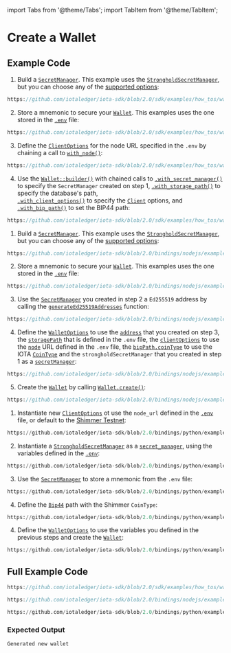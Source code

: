 import Tabs from '@theme/Tabs';
import TabItem from '@theme/TabItem';

# Create a Wallet

## Example Code

<Tabs groupId="language" queryString>
<TabItem value="rust" label="Rust">

1. Build
   a [`SecretManager`](file:///home/lucas/Documents/IOTA/iota-sdk/target/doc/iota_sdk/client/secret/enum.SecretManager.html).
   This example uses
   the [`StrongholdSecretManager`](file:///home/lucas/Documents/IOTA/iota-sdk/target/doc/iota_sdk/client/secret/stronghold/type.StrongholdSecretManager.html),
   but you can choose any of
   the [supported options](file:///home/lucas/Documents/IOTA/iota-sdk/target/doc/iota_sdk/client/secret/enum.SecretManagerDto.html):

<div className={'hide-code-block-extras'}>

```rust reference
https://github.com/iotaledger/iota-sdk/blob/2.0/sdk/examples/how_tos/wallet/create_wallet.rs#L38-l40
```

</div>

2. Store a mnemonic to secure
   your [`Wallet`](file:///home/lucas/Documents/IOTA/iota-sdk/target/doc/iota_sdk/wallet/core/struct.Wallet.html). This
   examples uses the one stored in
   the [`.env`](https://github.com/iotaledger/iota-sdk/blob/2.0/sdk/examples/.env.example#L7-L8) file:

<div className={'hide-code-block-extras'}>

```rust reference
https://github.com/iotaledger/iota-sdk/blob/2.0/sdk/examples/how_tos/wallet/create_wallet.rs#L46
```

</div>

3. Define
   the [`ClientOptions`](file:///home/lucas/Documents/IOTA/iota-sdk/target/doc/iota_sdk/wallet/core/struct.Wallet.html#method.client_options)
   for the node URL specified in the `.env` by chaining a call
   to [`with_node()`](file:///home/lucas/Documents/IOTA/iota-sdk/target/doc/iota_sdk/client/builder/struct.ClientBuilder.html#method.with_node):

<div className={'hide-code-block-extras'}>

```rust reference
https://github.com/iotaledger/iota-sdk/blob/2.0/sdk/examples/how_tos/wallet/create_wallet.rs#L48
```

</div>

4. Use
   the [`Wallet::builder()`](file:///home/lucas/Documents/IOTA/iota-sdk/target/doc/iota_sdk/wallet/core/struct.WalletBuilder.html)
   with chained calls to
   [`.with_secret_manager()`](file:///home/lucas/Documents/IOTA/iota-sdk/target/doc/iota_sdk/wallet/core/builder/struct.WalletBuilder.html#method.with_secret_manager)
   to specify the `SecretManager` created on step 1,
   [`.with_storage_path()`](file:///home/lucas/Documents/IOTA/iota-sdk/target/doc/iota_sdk/wallet/core/builder/struct.WalletBuilder.html#method.with_storage_path)
   to specify the database's path,  
   [`.with_client_options()`](file:///home/lucas/Documents/IOTA/iota-sdk/target/doc/iota_sdk/wallet/core/builder/struct.WalletBuilder.html#method.with_client_options)
   to specify
   the [`Client`](file:///home/lucas/Documents/IOTA/iota-sdk/target/doc/iota_sdk/client/core/struct.Client.html)
   options, and
   [`.with_bip_path()`](file:///home/lucas/Documents/IOTA/iota-sdk/target/doc/iota_sdk/wallet/core/builder/struct.WalletBuilder.html#method.with_bip_path)
   to set the BIP44 path:

<div className={'hide-code-block-extras'}>

```rust reference
https://github.com/iotaledger/iota-sdk/blob/2.0/sdk/examples/how_tos/wallet/create_wallet.rs#L51-L57
```

</div>

</TabItem>
<TabItem value="typescript-node" label="Typescript (Node.js)">

1. Build
   a [`SecretManager`](http://localhost:3000/iota-sdk/2.0/references/nodejs/classes/SecretManager/).
   This example uses
   the [`StrongholdSecretManager`](http://localhost:3000/iota-sdk/2.0/references/nodejs/interfaces/StrongholdSecretManager/),
   but you can choose any of
   the [supported options](http://localhost:3000/iota-sdk/2.0/references/nodejs/api_ref/#secretmanagertype):

<div className={'hide-code-block-extras'}>

```typescript reference
https://github.com/iotaledger/iota-sdk/blob/2.0/bindings/nodejs/examples/how_tos/wallet/create-wallet.ts#L33-L40
```

</div>

2. Store a mnemonic to secure
   your [`Wallet`](http://localhost:3000/iota-sdk/2.0/references/nodejs/classes/Wallet/). This
   examples uses the one stored in
   the [`.env`](https://github.com/iotaledger/iota-sdk/blob/2.0/bindings/nodejs/examples/.env.example#L7-L8) file:

<div className={'hide-code-block-extras'}>

```typescript reference
https://github.com/iotaledger/iota-sdk/blob/2.0/bindings/nodejs/examples/how_tos/wallet/create-wallet.ts#L45
```

</div>

3. Use the [`SecretManager`](http://localhost:3000/iota-sdk/2.0/references/nodejs/classes/SecretManager/) you created in
   step 2 a `Ed255519` address by calling
   the [`generateEd25519Addresses`](http://localhost:3000/iota-sdk/2.0/references/nodejs/classes/SecretManager/#generateed25519addresses)
   function:

<div className={'hide-code-block-extras'}>

```typescript reference
https://github.com/iotaledger/iota-sdk/blob/2.0/bindings/nodejs/examples/how_tos/wallet/create-wallet.ts#L47-L55
```

</div>

4. Define the [`WalletOptions`](http://localhost:3000/iota-sdk/2.0/references/nodejs/interfaces/WalletOptions/) to use
   the [`address`](http://localhost:3000/iota-sdk/2.0/references/nodejs/interfaces/WalletOptions/#address) that you
   created on step 3,
   the [`storagePath`](http://localhost:3000/iota-sdk/2.0/references/nodejs/interfaces/WalletOptions/#storagepath) that
   is defined in
   the `.env` file,
   the [`clientOptions`](http://localhost:3000/iota-sdk/2.0/references/nodejs/interfaces/WalletOptions/#clientoptions)
   to use the [`node`](http://localhost:3000/iota-sdk/2.0/references/nodejs/interfaces/INode/) URL defined in the `.env`
   file,
   the [`bipPath.coinType`](http://localhost:3000/iota-sdk/2.0/references/nodejs/interfaces/WalletOptions/#bippath)
   to use the IOTA [`CoinType`](http://localhost:3000/iota-sdk/2.0/references/nodejs/interfaces/Bip44/#cointype) and
   the `strongholdSecretManager` that you created in step 1 as
   a [`secretManager`](http://localhost:3000/iota-sdk/2.0/references/nodejs/interfaces/WalletOptions/#secretmanager):

<div className={'hide-code-block-extras'}>

```typescript reference
https://github.com/iotaledger/iota-sdk/blob/2.0/bindings/nodejs/examples/how_tos/wallet/create-wallet.ts#L57-L67
```

</div>

5. Create the [`Wallet`](http://localhost:3000/iota-sdk/2.0/references/nodejs/classes/Wallet/) by
   calling [`Wallet.create()`](http://localhost:3000/iota-sdk/2.0/references/nodejs/classes/Wallet/#create):

<div className={'hide-code-block-extras'}>

```typescript reference
https://github.com/iotaledger/iota-sdk/blob/2.0/bindings/nodejs/examples/how_tos/wallet/create-wallet.ts#L69
```

</div>

</TabItem>
<TabItem value="python" label="Python">

1. Instantiate
   new [`ClientOptions`](http://localhost:3000/iota-sdk/2.0/references/python/iota_sdk/types/client_options/) ot
   use the `node_url` defined in
   the [`.env`](https://github.com/iotaledger/iota-sdk/blob/2.0/bindings/python/examples/.env.example) file, or default
   to the [Shimmer Testnet](https://wiki.iota.org/build/networks-endpoints/#public-testnet):

<div className={'hide-code-block-extras'}>

```python reference
https://github.com/iotaledger/iota-sdk/blob/2.0/bindings/python/examples/how_tos/wallet/create_wallet.py#L11-L12
```

</div>

2. Instantiate
   a [`StrongholdSecretManager`](http://localhost:3000/iota-sdk/2.0/references/python/iota_sdk/secret_manager/#strongholdsecretmanager-objects)
   as a [`secret_manager`](http://localhost:3000/iota-sdk/2.0/references/python/iota_sdk/secret_manager), using the
   variables defined in
   the [`.env`](https://github.com/iotaledger/iota-sdk/blob/2.0/bindings/python/examples/.env.example):

<div className={'hide-code-block-extras'}>

```python reference
https://github.com/iotaledger/iota-sdk/blob/2.0/bindings/python/examples/how_tos/wallet/create_wallet.py#L11-L12
```

</div>

3. Use
   the [`SecretManager`](http://localhost:3000/iota-sdk/2.0/references/python/iota_sdk/secret_manager/)
   to store a mnemonic from the `.env` file:

<div className={'hide-code-block-extras'}>

```python reference
https://github.com/iotaledger/iota-sdk/blob/2.0/bindings/python/examples/how_tos/wallet/create_wallet.py#L23
```

</div>

4. Define the [`Bip44`](http://localhost:3000/iota-sdk/2.0/references/python/iota_sdk/types/signature/#bip44-objects)
   path
   with the Shimmer `CoinType`:

<div className={'hide-code-block-extras'}>

```python reference
https://github.com/iotaledger/iota-sdk/blob/2.0/bindings/python/examples/how_tos/wallet/create_wallet.py#L25-L27
```

</div>

4. Define
   the [`WalletOptions`](http://localhost:3000/iota-sdk/2.0/references/python/iota_sdk/wallet/#walletoptions-objects) to
   use the variables you defined in the previous steps and create
   the [`Wallet`](http://localhost:3000/iota-sdk/2.0/references/python/iota_sdk/wallet/):

<div className={'hide-code-block-extras'}>

```python reference
https://github.com/iotaledger/iota-sdk/blob/2.0/bindings/python/examples/how_tos/wallet/create_wallet.py#L29-L36
```

</div>

</TabItem>
</Tabs>

## Full Example Code

<Tabs groupId="language" queryString>
<TabItem value="rust" label="Rust">

```rust reference
https://github.com/iotaledger/iota-sdk/blob/2.0/sdk/examples/how_tos/wallet/create_wallet.rs
```

</TabItem>
<TabItem value="typescript-node" label="Typescript (Node.js)">

```typescript reference
https://github.com/iotaledger/iota-sdk/blob/2.0/bindings/nodejs/examples/how_tos/wallet/create-wallet.ts
```

</TabItem>
<TabItem value="python" label="Python">

```python reference
https://github.com/iotaledger/iota-sdk/blob/2.0/bindings/python/examples/how_tos/wallet/create_wallet.py
```

</TabItem>
</Tabs>

### Expected Output

```
Generated new wallet
```
